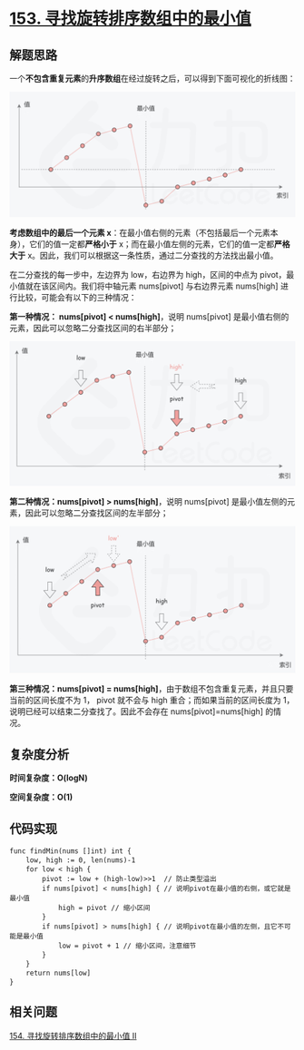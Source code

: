 # [153. 寻找旋转排序数组中的最小值](https://leetcode-cn.com/problems/find-minimum-in-rotated-sorted-array/)

## 解题思路

一个**不包含重复元素**的**升序数组**在经过旋转之后，可以得到下面可视化的折线图：

![D809DA86-034E-4A13-AE28-5A33950B7FD8](images/D809DA86-034E-4A13-AE28-5A33950B7FD8-0290456.png)

**考虑数组中的最后一个元素 x**：在最小值右侧的元素（不包括最后一个元素本身），它们的值一定都**严格小于** x；而在最小值左侧的元素，它们的值一定都**严格大于** x。因此，我们可以根据这一条性质，通过二分查找的方法找出最小值。

在二分查找的每一步中，左边界为 low，右边界为 high，区间的中点为 pivot，最小值就在该区间内。我们将中轴元素 nums[pivot] 与右边界元素 nums[high] 进行比较，可能会有以下的三种情况：

**第一种情况： nums[pivot] < nums[high]**，说明 nums[pivot] 是最小值右侧的元素，因此可以忽略二分查找区间的右半部分；

![572EBE45-868E-4045-83BB-D087C05F27AA](images/572EBE45-868E-4045-83BB-D087C05F27AA.png)

**第二种情况：nums[pivot] > nums[high]**，说明 nums[pivot] 是最小值左侧的元素，因此可以忽略二分查找区间的左半部分；

![A4D7332C-314B-4663-8C10-A60F367D461A](images/A4D7332C-314B-4663-8C10-A60F367D461A.png)

**第三种情况：nums[pivot] = nums[high]**，由于数组不包含重复元素，并且只要当前的区间长度不为 1， pivot 就不会与 high 重合；而如果当前的区间长度为 1，说明已经可以结束二分查找了。因此不会存在 nums[pivot]=nums[high] 的情况。

## 复杂度分析

**时间复杂度：O(logN)**

**空间复杂度：O(1)** 

## 代码实现

```golang
func findMin(nums []int) int {
	low, high := 0, len(nums)-1
	for low < high {
		pivot := low + (high-low)>>1  // 防止类型溢出
		if nums[pivot] < nums[high] { // 说明pivot在最小值的右侧，或它就是最小值
			high = pivot // 缩小区间
		}
		if nums[pivot] > nums[high] { // 说明pivot在最小值的左侧，且它不可能是最小值
			low = pivot + 1 // 缩小区间，注意细节
		}
	}
	return nums[low]
}
```

## 相关问题

[154. 寻找旋转排序数组中的最小值 II](https://github.com/WTongStudio/LeetCode/blob/master/算法/二分法/154.%20寻找旋转排序数组中的最小值%20II.md)

